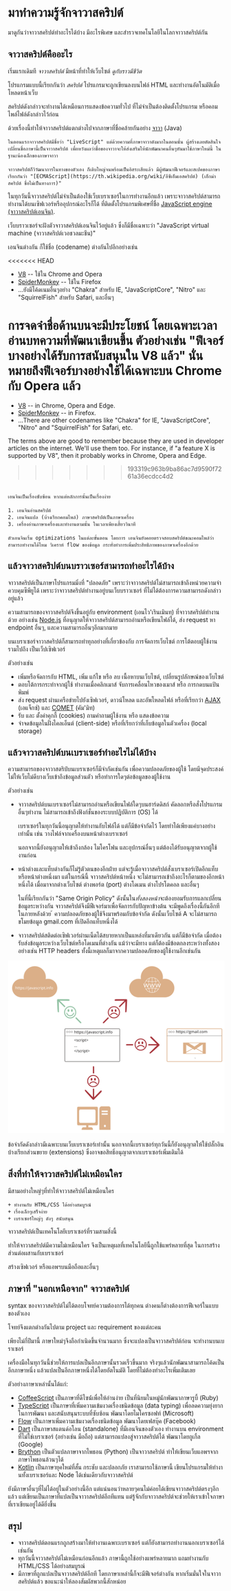 # มาทำความรู้จักจาวาสคริปต์

มาดูกันว่าจาวาสคริปต์ทำอะไรได้บ้าง มีอะไรพิเศษ และสำรวจเทคโนโลยีในโลกจาวาสคริปต์กัน

## จาวาสคริปต์คืออะไร

เริ่มแรกเดิมที *จาวาสคริปต์* มีหน้าที่ทำให้เว็บไซต์ *ดูกับราวมีชีวิต*

โปรแกรมแบบนี้เรียกกันว่า *สคริปต์* โปรแกรมจะถูกเขียนลงบนไฟล์ HTML และทำงานอัตโนมัติเมื่อโหลดหน้าเว็บ

สคริปต์ดังกล่าวจะทำงานได้เหมือนการแสดงข้อความทั่วไป ที่ไม่จำเป็นต้องติดตั้งโปรแกรม หรือคอมไพล์ไฟล์ดังกล่าวไว้ก่อน

ด้วยเรื่องนี้ทำให้จาวาสคริปต์แตกต่างไปจากภาษาที่ชื่อคล้ายกันอย่าง [จาวา](https://th.wikipedia.org/wiki/ภาษาจาวา)​ (Java)

```smart header="Why <u>Java</u>Script?"
ในตอนแรกจาวาสคริปต์มีชื่อว่า "LiveScript" แต่ด้วยความที่ภาษาจาวาดังมากในตอนนั้น ผู้สร้างเลยตัดสินใจเปลี่ยนชื่อภาษานี้เป็นจาวาสคริปต์ เพื่อหวังผลว่าชื่อของจาวาจะให้ส่งเสริมให้นักพัฒนาคนอื่นๆหันมาใช้ภาษาใหม่นี้ ในฐานะน้องเล็กของภาษาจาวา

จาวาสคริปต์ก็วิวัฒนาการในทางของตัวเอง ก็เติบใหญ่จนพร้อมเป็นอิสระเสียแล้ว มีผู้พัฒนาฟีเจอร์และสเปคของภาษาเรียกกันว่า "[ECMAScript](https://th.wikipedia.org/wiki/อีซีเอ็มเอสคริปต์) (เอ็กม่าสคริปต์ ชื่อไม่เป็นทางการ)"
```

ในทุกวันนี้จาวาสคริปต์ไม่จำเป็นต้องใช้เว็บเบราเซอร์ในการทำงานอีกแล้ว เพราะจาวาสคริปต์สามารถทำงานได้บนเซิฟเวอร์หรืออุปกรณ์อะไรก็ได้ ที่ติดตั้งโปรแกรมพิเศษที่ชื่อ [JavaScript engine (จาวาสคริปต์เอนจิน)](https://en.wikipedia.org/wiki/JavaScript_engine).

เว็บบราวเซอร์จะฝังตัวจาวาสคริปต์เอนจินไว้อยู่แล้ว ซึ่งก็มีชื่อเฉพาะว่า "JavaScript virtual machine (จาวาสคริปต์เวอชวลมะชีน)"

เอนจินต่างกัน ก็ใช้ชื่อ (codename) ต่างกันไปอีกอย่างเช่น

<<<<<<< HEAD
- [V8](https://en.wikipedia.org/wiki/V8_(JavaScript_engine)) -- ใช้ใน Chrome and Opera
- [SpiderMonkey](https://en.wikipedia.org/wiki/SpiderMonkey) -- ใช้ใน Firefox
- ...ยังมีโค้ดเนมอื่นๆอย่าง "Chakra" สำหรับ IE, "JavaScriptCore", "Nitro" และ "SquirrelFish" สำหรับ Safari, และอื่นๆ

การจดจำชื่อด้านบนจะมีประโยชน์ โดยเฉพาะเวลาอ่านบทความที่พัฒนาเขียนขึ้น ตัวอย่างเช่น "ฟีเจอร์บางอย่างได้รับการสนับสนุนใน V8 แล้ว" นั่นหมายถึงฟีเจอร์บางอย่างใช้ได้เฉพาะบน Chrome กับ Opera แล้ว
=======
- [V8](https://en.wikipedia.org/wiki/V8_(JavaScript_engine)) -- in Chrome, Opera and Edge.
- [SpiderMonkey](https://en.wikipedia.org/wiki/SpiderMonkey) -- in Firefox.
- ...There are other codenames like "Chakra" for IE, "JavaScriptCore", "Nitro" and "SquirrelFish" for Safari, etc.

The terms above are good to remember because they are used in developer articles on the internet. We'll use them too. For instance, if "a feature X is supported by V8", then it probably works in Chrome, Opera and Edge.
>>>>>>> 193319c963b9ba86ac7d9590f7261a36ecdcc4d2

```smart header="แล้วเอนจินทำงานยังไง?"

เอนจินเป็นเรื่องซับซ้อน หากแต่หลักการนั้นเป็นเรื่องง่าย

1. เอนจินอ่านสคริปต์
2. เอนจินแปล (บ้างเรียกคอมไพล์) ภาษาสคริปต์เป็นภาษาเครื่อง
3. เครื่องอ่านภาษาเครื่องและทำงานตามนั้น ในเวลาเพียงเสี้ยววินาที

ตัวเอนจินเริ่ม optimizations ในแต่ละขั้นตอน โดยการ เอนจินยังคอยตรวจสอบสคริปต์ขณะคอมไพล์ว่าสามารถทำงานได้ไหม วิเคราห์ flow ของข้อมูล กระทั่งทำการเพิ่มประสิทธิภาพของภาษาเครื่องอีกด้วย
```

## แล้วจาวาสคริปต์บนบราวเซอร์สามารถทำอะไรได้บ้าง

จาวาสคริปต์เป็นภาษาโปรแกรมมิ่งที่ "ปลอดภัย" เพราะว่าจาวาสคริปต์ไม่สามารถเข้าถึงหน่วยความจำ ควบคุมซีพียูได้ เพราะว่าจาวาสคริปต์ทำงานอยู่บนเว็บบราวเซอร์ ที่ไม่ได้ต้องการความสามารถดังกล่าวอยู่แล้ว

ความสามารถของจาวาสคริปต์จึงขึ้นอยู่กับ environment (เอนไว'เรินเมินทฺ) ที่จาวาสคริปต์ทำงานด้วย อย่างเช่น [Node.js](https://wikipedia.org/wiki/Node.js) ที่อนุญาตให้จาวาสคริปต์สามารถอ่านหรือเขียนไฟล์ได้, ส่ง request หา endpoint อื่นๆ, และความสามารถอื่นๆอีกมากมาย

บนเบราเซอร์จาวาสคริปต์ก็สามารถทำทุกอย่างที่เกี่ยวข้องกับ การจัดการเว็บไซต์ การโต้ตอบผู้ใช้งาน รวมไปถึง เป็นเว็ปเซิฟเวอร์

ตัวอย่างเช่น

- เพิ่มหรือจัดการกับ HTML, เพิ่ม แก้ไข หรือ ลบ เนื้อหาบนเว็บไซต์, เปลี่ยนรูปลักษณ์ของเว็บไซต์
- ตอบโต้การกระทำจากผู้ใช้ ทำงานเมื่อคลิกเมาส์ จับการเคลื่อนไหวของเมาส์ หรือ การกดบนแป้นพิมพ์
- ส่ง request ผ่านเครือข่ายไปยังเซิฟเวอร์, ดาวน์โหลด และอัพโหลดไฟล์ หรือที่เรียกว่า [AJAX](https://th.wikipedia.org/wiki/เอแจ็กซ์) (เอแจ็กซ์) และ [COMET](https://en.wikipedia.org/wiki/Comet_(programming)) (คัม'มิท) 
- รับ และ ตั้งค่าคุกกี้ (cookies) ถามคำถามผู้ใช้งาน หรือ แสดงข้อความ
- จำจดข้อมูลในฝั่งไคลเอ็นต์ (client-side) หรือที่เรียกว่าที่เก็บข้อมูลในตัวเครื่อง (local storage)

## แล้วจาวาสคริปต์บนเบราเซอร์ทำอะไรไม่ได้บ้าง

ความสามารถของจาวาสตริป์บนเบราเซอร์ก็มีจำกัดเช่นกัน เพื่อความปลอดภัยของผู้ใช้ โดยมีจุดประสงค์ไม่ให้เว็บไม่ดีบางเว็บเข้าถึงข้อมูลส่วนตัว หรือทำการใดๆต่อข้อมูลของผู้ใช้งาน

ตัวอย่างเช่น

- จาวาสคริปต์บนเบราเซอร์ไม่สามารถอ่านหรือเขียนไฟล์ใดๆบนฮาร์ดดิสก์ คัดลอกหรือสั่งโปรแกรมอื่นๆทำงาน ไม่สามารถเข้าถึงฟังก์ชั่นของระบบปฎิบัติการ (OS) ได้

    เบราเซอร์ในทุกวันนี้อนุญาตให้ทำงานกับไฟล์ได้ แต่ก็มีข้อจำกัดไว้ โดยทำได้เพียงแค่บางอย่างเท่านั้น เช่น วางไฟล์จากเครื่องบนหน้าต่างเบราเซอร์ 

    นอกจากนี้ยังอนุญาตให้เข้าถึงกล้อง ไมโครโฟน และอุปกรณ์อื่นๆ แต่ต้องได้รับอนุญาตจากผู้ใช้งานก่อน 
- หน้าต่างและแท็บต่างกันก็ไม่รู้ตัวตนของอีกฝ่าย แต่จะรู้เมื่อจาวาสคริปต์สั่งเบราเซอร์เปิดอีกแท็บหรือหน้าต่างหนึ่งมา แต่ในกรณีนี้ จาวาสคริปต์หน้าหนึ่ง จะไม่สามารถเข้าถึงอะไรก็ตามของอีกหน้าหนึ่งได้ เมื่อมาจากต่างเว็บไซต์ ต่างพอร์ต (port) ต่างโดเมน ต่างโปรโตคอล และอื่นๆ

    ในที่นี้เรียกกันว่า "Same Origin Policy" ดังนั้นใน*ทั้งสองหน้า*จะต้องยอมรับการแลกเปลี่ยนข้อมูลระหว่างกัน จาวาสคริปต์จึงมีฟีเจอร์มาเพื่อจัดการกับปัญหาข้างต้น จะมีพูดถึงเรื่องนี้กันอีกทีในภายหลังด้วย
้ 
    ความปลอดภัยของผู้ใช้จึงมาพร้อมกับข้อจำกัด ดังนั้นเว็บไซต์ A จะไม่สามารถขโมยข้อมูล gmail.com ที่เปิดอีกแท็บหนึ่งได้ 
- จาวาสคริปต์สติดต่อเซิฟเวอร์ผ่านเน็ตได้สบายหากเป็นแหล่งที่มาเดียวกัน แต่ก็มีข้อจำกัด เมื่อต้องรับส่งข้อมูลระหว่างเว็บไซต์หรือโดเมนที่ต่างกัน แม้ว่าจะมีทาง แต่ก็ต้องมีข้อตกลงระหว่างทั้งสอง อย่างเช่น HTTP headers ทั้งนี้เหตุผลก็มาจากความปลอดภัยของผู้ใช้งานอีกเช่นกัน

![](limitations.svg)

ข้อจำกัดดังกล่าวมีเฉพาะบนเว็บเบราเซอร์เท่านั้น นอกจากนี้เบราเซอร์ทุกวันนี้ก็ยังอนุญาตให้ใช้ปลั๊กอิน บ้างเรียกส่วนขยาย (extensions) ซึ่งอาจขอสิทธิ์อนุญาตจากเบราเซอร์เพิ่มเติมได้

## สิ่งที่ทำให้จาวาสคริปต์ไม่เหมือนใคร

มีสามอย่างใหญ่ๆที่ทำให้จาวาสคริปต์ไม่เหมือนใคร

```compare
+ ทำงานกับ HTML/CSS ได้อย่างสมบูรณ์
+ เรื่องเล็กๆเสร็จง่าย
+ เบราเซอร์ใหญ่ๆ ดังๆ สนับสนุน
```
จาวาสคริปต์เป็นเทคโนโลยีเบราเซอร์ที่รวมสามสิ่งนี้

ทำให้จาวาสคริปต์มีความไม่เหมือนใคร จึงเป็นเหตุผลที่เทคโนโลยีนี้ถูกใช้แพร่หลายที่สุด ในการสร้างส่วนต่อผสานกับเบราเซอร์

สร้างเซิฟเวอร์ หรือแอพฯบนมือถือและอื่นๆ

## ภาษาที่ "นอกเหนือจาก" จาวาสคริปต์

syntax ของจาวาสคริปต์ไม่ได้ตอบโจทย์ความต้องการได้ทุกคน ต่างคนก็ต่างต้องการฟีเจอร์ในแบบของตัวเอง

โจทย์จึงแตกต่างกันไปตาม project และ requirement ของแต่ละคน

เพียงไม่กี่ปีมานี้ ภาษาใหม่ๆจึงถือกำเนิดขึ้นจำนวนมาก ซึ่งจะแปลงเป็นจาวาสคริปต์ก่อน จะทำงานบนเบราเซอร์

เครื่องมือในทุกวันนี้ช่วยให้การแปลเป็นอีกภาษานั้นรวดเร็วขึ้นมาก จริงๆแล้วนักพัฒนาสามารถโค้ดเป็นอีกภาษาหนึ่ง แล้วแปลเป็นอีกภาษาหนึ่งได้โดยอัตโนมัติ โดยที่ไม่ต้องทำอะไรเพิ่มเติมเลย

ตัวอย่างภาษาเหล่านั้นได้แก่:

- [CoffeeScript](http://coffeescript.org/) เป็นภาษาที่ดีไซน์์เพื่อให้อ่านง่าย เป็นที่นิยมในหมู่นักพัฒนาภาษารูบี้ (Ruby)
- [TypeScript](http://www.typescriptlang.org/) เป็นภาษาที่เพิ่มความเข้มงวดเรื่องชนิดข้อมูล (data typing) เพื่อลดความยุ่งยากในการพัฒนา และสนับสนุนระบบที่ซับซ้อน พัฒนาโดยไมโครซอฟท์ (Microsoft)
- [Flow](http://flow.org/) เป็นภาษาเพิ่มความเข้มงวดเรื่องชนิดข้อมูล พัฒนาโดยเฟสบุ๊ค (Facebook)
- [Dart](https://www.dartlang.org/) เป็นภาษาสแตนด์อโลน (standalone) ที่มีเอนจินของตัวเอง ทำงานบน environment ที่ไม่ใช่เบราเซอร์ (อย่างเช่น มือถือ) แต่สามารถแปลงสู่จาวาสคริปต์ได้ พัฒนาโดยกูเกิ้ล (Google)
- [Brython](https://brython.info/) เป็นตัวแปลภาษาจากไพธอน (Python) เป็นจาวาสคริปต์ ทำให้เขียนเว็บแอพฯจากภาษาไพธอนล้วนๆได้
- [Kotlin](https://kotlinlang.org/docs/reference/js-overview.html) เป็นภาษายุคใหม่ที่สั้น กระชับ และปลอกภัย เราสามารถใช้ภาษานี้ เขียนโปรแกรมให้ทำงานทั้งเบราเซอร์และ Node ได้เช่นเดียวกับจาวาสคริปต์

ยังมีภาษาอื่นๆที่ไม่ได้อยู่ในตัวอย่างนี้อีก แต่แน่นอนว่าหลายๆคนไม่ค่อยได้เขียนจาวาสคริปต์ตรงๆอีกแล้ว แต่เขียนเป็นภาษาที่แปลเป็นจาวาสคริปต์อีกทีแทน แต่รู้จักกับจาวาสคริปต์จะช่วยให้เราเข้าใจภาษาที่เราเขียนอยู่ได้ดียิ่งขึ้น

## สรุป

- จาวาสคริปต์ตอนแรกถูกสร้างมาให้ทำงานเฉพาะเบราเซอร์ แต่ก็ยังสามารถทำงานนอกเบราเซอร์ได้เช่นกัน
- ทุกวันนี้จาวาสคริปต์ไม่เหมือนก่อนอีกแล้ว ภาษานี้ถูกใช้อย่างแพร่หลายมาก แถมทำงานกับ HTML/CSS ได้อย่างสมบูรณ์
- มีภาษาที่ถูกแปลเป็นจาวาสคริปต์อีกที โดยภาษาเหล่านี้ก็จะมีฟีเจอร์ต่างกัน หากเริ่มมั่นใจในจาวาสคริปต์แล้ว ขอแนะนำให้ลองสัมผัสพวกนี้สักหน่อย 
